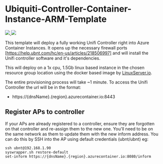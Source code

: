 # Ubiquiti-Controller-Container-Instance-ARM-Template

<a href="https://portal.azure.com/#create/Microsoft.Template/uri/https%3A%2F%2Fraw.githubusercontent.com%2Fdaltskin%2FUbiquiti-Controller-Container-Instance-ARM-Template%2Fmaster%2FAzureDeploy.json" target="_blank">
    <img src="http://azuredeploy.net/deploybutton.png"/>
</a>
<a href="http://armviz.io/#/?load=https%3A%2F%2Fraw.githubusercontent.com%2Fdaltskin%2FUbiquiti-Controller-Container-Instance-ARM-Template%2Fmaster%2FAzureDeploy.json" target="_blank">
    <img src="http://armviz.io/visualizebutton.png"/>
</a>

This template will deploy a fully working Unifi Controller right into Azure Container Instances.  It opens up the necessary firewall ports [https://help.ubnt.com/hc/en-us/articles/218506997] and will install the Unifi controller software and it's dependencies.

This will deploy on a 1x cpu, 1.5Gb linux based instance in the chosen resource group location using the docker based image by [LinuxServer.io](https://hub.docker.com/r/linuxserver/unifi-controller).

The entire provisioning process will take ~1 minute.  To access the Unifi Controller the url will be in the format: 

*   https://{dnsName}.{region}.azurecontainer.io:8443

## Register APs to controller

If your APs are already registered to a controller, ensure they are forgotten on that controller and re-assign them to the new one.  You'll need to be on the same network as them to update them with the new inform address.  You can do this by SSH into the AP using default credentials (ubnt/ubnt) eg:

```
ssh ubnt@192.168.1.90
syswrapper.sh restore-default
set-inform https://{dnsName}.{region}.azurecontainer.io:8080/inform
```
